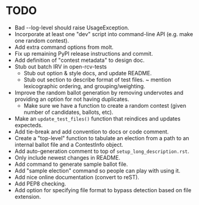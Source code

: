 TODO
====

* Bad --log-level should raise UsageException.
* Incorporate at least one "dev" script into command-line API (e.g.
  make one random contest).
* Add extra command options from molt.
* Fix up remaining PyPI release instructions and commit.
* Add definition of "contest metadata" to design doc.
* Stub out batch IRV in open-rcv-tests
  - Stub out option & style docs, and update README.
  - Stub out section to describe format of test files.
    ~ mention lexicographic ordering, and grouping/weighting.
* Improve the random ballot generation by removing undervotes and
  providing an option for not having duplicates.
  - Make sure we have a function to create a random contest (given
    number of candidates, ballots, etc).
* Make an `update_test_files()` function that reindices and updates expecteds.
* Add tie-break and add convention to docs or code comment.
* Create a "top-level" function to tabulate an election from a path to
  an internal ballot file and a ContestInfo object.
* Add auto-generation comment to top of `setup_long_description.rst`.
* Only include newest changes in README.
* Add command to generate sample ballot file.
* Add "sample election" command so people can play with using it.
* Add nice online documentation (convert to reST).
* Add PEP8 checking.
* Add option for specifying file format to bypass detection based on file extension.
